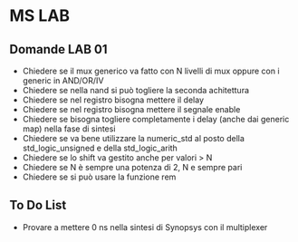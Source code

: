 # MS LAB


## Domande LAB 01
 - Chiedere se il mux generico va fatto con N livelli di mux oppure con i generic in AND/OR/IV
 - Chiedere se nella nand si può togliere la seconda achitettura
 - Chiedere se nel registro bisogna mettere il delay
 - Chiedere se nel registro bisogna mettere il segnale enable
 - Chiedere se bisogna togliere completamente i delay (anche dai generic map) nella fase di sintesi
 - Chiedere se va bene utilizzare la numeric_std al posto della std_logic_unsigned e della std_logic_arith
 - Chiedere se lo shift va gestito anche per valori > N
 - Chiedere se N è sempre una potenza di 2, N e sempre pari
 - Chiedere se si può usare la funzione rem

## To Do List
 - Provare a mettere 0 ns nella sintesi di Synopsys con il multiplexer
